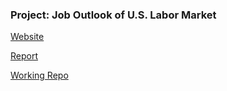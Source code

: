 ### Project: Job Outlook of U.S. Labor Market

[Website](https://jessieyu0105.github.io/dsi_project_website.io/)

[Report](https://github.com/zixuanzhang/p8105_Final_Project/blob/master/Final_report.md)

[Working Repo](https://github.com/zixuanzhang/p8105_Final_Project)

